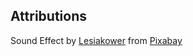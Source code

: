 ## Attributions

Sound Effect by [Lesiakower](https://pixabay.com/users/lesiakower-25701529/?utm_source=link-attribution&utm_medium=referral&utm_campaign=music&utm_content=246413) from [Pixabay](https://pixabay.com//?utm_source=link-attribution&utm_medium=referral&utm_campaign=music&utm_content=246413)
